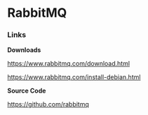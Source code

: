 # RabbitMQ

### Links

**Downloads**

https://www.rabbitmq.com/download.html

https://www.rabbitmq.com/install-debian.html

**Source Code**

https://github.com/rabbitmq

